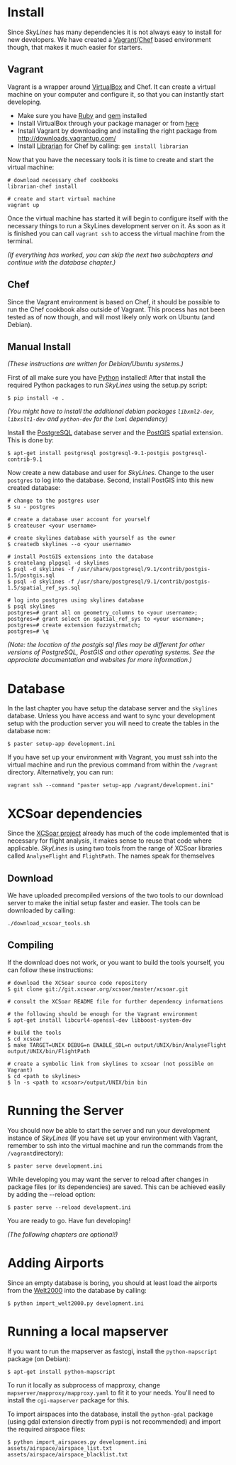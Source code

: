 # Install

Since *SkyLines* has many dependencies it is not always easy to install for new developers. We have created a [Vagrant](http://www.vagrantup.com/)/[Chef](http://www.opscode.com/chef/) based environment though, that makes it much easier for starters.

## Vagrant

Vagrant is a wrapper around [VirtualBox](http://www.virtualbox.org/) and Chef. It can create a virtual machine on your computer and configure it, so that you can instantly start developing.

* Make sure you have [Ruby](http://www.ruby-lang.org/de/) and [gem](http://rubygems.org/) installed
* Install VirtualBox through your package manager or from [here](https://www.virtualbox.org/wiki/Downloads)
* Install Vagrant by downloading and installing the right package from <http://downloads.vagrantup.com/>
* Install [Librarian](https://github.com/applicationsonline/librarian) for Chef by calling: `gem install librarian`

Now that you have the necessary tools it is time to create and start the virtual machine:

    # download necessary chef cookbooks
    librarian-chef install

    # create and start virtual machine
    vagrant up

Once the virtual machine has started it will begin to configure itself with the necessary things to run a SkyLines development server on it. As soon as it is finished you can call `vagrant ssh` to access the virtual machine from the terminal.

*(If everything has worked, you can skip the next two subchapters and continue with the database chapter.)*

## Chef

Since the Vagrant environment is based on Chef, it should be possible to run the Chef cookbook also outside of Vagrant. This process has not been tested as of now though, and will most likely only work on Ubuntu (and Debian).

## Manual Install

*(These instructions are written for Debian/Ubuntu systems.)*

First of all make sure you have [Python](http://www.python.org/) installed! After that install the required Python packages to run *SkyLines* using the setup.py script:

    $ pip install -e .

*(You might have to install the additional debian packages `libxml2-dev`, `libxslt1-dev` and `python-dev` for the `lxml` dependency)*

Install the [PostgreSQL](http://www.postgresql.org/) database server and the [PostGIS](http://postgis.net/) spatial extension. This is done by:

    $ apt-get install postgresql postgresql-9.1-postgis postgresql-contrib-9.1

Now create a new database and user for *SkyLines*. Change to the user `postgres` to log into the database. Second, install PostGIS into this new created database:

    # change to the postgres user
    $ su - postgres

    # create a database user account for yourself
    $ createuser <your username>

    # create skylines database with yourself as the owner
    $ createdb skylines --o <your username>

    # install PostGIS extensions into the database
    $ createlang plpgsql -d skylines
    $ psql -d skylines -f /usr/share/postgresql/9.1/contrib/postgis-1.5/postgis.sql
    $ psql -d skylines -f /usr/share/postgresql/9.1/contrib/postgis-1.5/spatial_ref_sys.sql

    # log into postgres using skylines database
    $ psql skylines
    postgres=# grant all on geometry_columns to <your username>;
    postgres=# grant select on spatial_ref_sys to <your username>;
    postgres=# create extension fuzzystrmatch;
    postgres=# \q

*(Note: the location of the postgis sql files may be different for other versions of PostgreSQL, PostGIS and other operating systems. See the approciate documentation and websites for more information.)*


# Database

In the last chapter you have setup the database server and the `skylines` database. Unless you have access and want to sync your development setup with the production server you will need to create the tables in the database now:

    $ paster setup-app development.ini

If you have set up your environment with Vagrant, you must ssh into the virtual machine and run the previous command from within the ```/vagrant``` directory.
Alternatively, you can run:

    vagrant ssh --command "paster setup-app /vagrant/development.ini"

# XCSoar dependencies

Since the [XCSoar project](http://www.xcsoar.org/) already has much of the code implemented that is necessary for flight analysis, it makes sense to reuse that code where applicable. *SkyLines* is using two tools from the range of XCSoar libraries called `AnalyseFlight` and `FlightPath`. The names speak for themselves

## Download

We have uploaded precompiled versions of the two tools to our download server to make the initial setup faster and easier. The tools can be downloaded by calling:

    ./download_xcsoar_tools.sh

## Compiling

If the download does not work, or you want to build the tools yourself, you can follow these instructions:

    # download the XCSoar source code repository
    $ git clone git://git.xcsoar.org/xcsoar/master/xcsoar.git

    # consult the XCSoar README file for further dependency informations

    # the following should be enough for the Vagrant environment
    $ apt-get install libcurl4-openssl-dev libboost-system-dev

    # build the tools
    $ cd xcsoar
    $ make TARGET=UNIX DEBUG=n ENABLE_SDL=n output/UNIX/bin/AnalyseFlight output/UNIX/bin/FlightPath

    # create a symbolic link from skylines to xcsoar (not possible on Vagrant)
    $ cd <path to skylines>
    $ ln -s <path to xcsoar>/output/UNIX/bin bin


# Running the Server

You should now be able to start the server and run your development instance of *SkyLines* (If you have set up your environment with Vagrant, remember to ssh into the virtual machine and run the commands from the ```/vagrant```directory):

    $ paster serve development.ini

While developing you may want the server to reload after changes in package files (or its dependencies) are saved. This can be achieved easily by adding the --reload option:

    $ paster serve --reload development.ini

You are ready to go. Have fun developing!

*(The following chapters are optional!)*


# Adding Airports

Since an empty database is boring, you should at least load the airports from the [Welt2000](http://www.segelflug.de/vereine/welt2000/) into the database by calling:

    $ python import_welt2000.py development.ini


# Running a local mapserver

If you want to run the mapserver as fastcgi, install the `python-mapscript` package (on Debian):

    $ apt-get install python-mapscript

To run it locally as subprocess of mapproxy, change `mapserver/mapproxy/mapproxy.yaml` to fit it to your needs. You'll need to install the `cgi-mapserver` package for this.

To import airspaces into the database, install the `python-gdal` package (using gdal extension directly from pypi is not recommended) and import the required airspace files:

    $ python import_airspaces.py development.ini assets/airspace/airspace_list.txt assets/airspace/airspace_blacklist.txt
